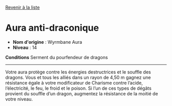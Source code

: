 [Revenir à la liste](list.md)

# Aura anti-draconique

 * **Nom d'origine** : Wyrmbane Aura
 * **Niveau** : 14


<p><strong>Conditions</strong> Serment du pourfendeur de dragons</p>
<hr>
<p>Votre aura protège contre les énergies destructrices et le souffle des dragons. Vous et tous les alliés dans un rayon de 4,50 m gagnez une résistance égale à votre modificateur de Charisme contre l’acide, l’électricité, le feu, le froid et le poison. Si l’un de ces types de dégâts provient du souffle d’un dragon, augmentez la résistance de la moitié de votre niveau.</p>